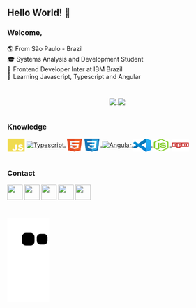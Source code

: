 ## Hello World! 👋
### Welcome, 

:earth_americas: From São Paulo - Brazil  
:mortar_board: Systems Analysis and Development Student  
:briefcase: Frontend Developer Inter at IBM Brazil  
:seedling: Learning Javascript, Typescript and Angular  

#
<div align="center" style="display: inline_block">
 <a href="https://github.com/GiselleBarbosa">
  <img align="center" height="165em" src="https://github-readme-stats.vercel.app/api?username=GiselleBarbosa&show_icons=true&theme=dracula&include_all_commits=true&count_private=true"/>
  <img align="center" height="165em" src="https://github-readme-stats.vercel.app/api/top-langs/?username=GiselleBarbosa&layout=compact&langs_count=7&theme=dracula"/></a></div> 
                                                                                                                                                   
#
                                                                                                                                                  
### Knowledge  
                                                                                                                                                 
<div style="display: inline_block">     
<img align="center" alt="Javascript" height="30" width="40" src="https://raw.githubusercontent.com/devicons/devicon/master/icons/javascript/javascript-plain.svg">
<a href="https://www.linkedin.com/in/gisellebarb">
<img align="center" alt="Typescript" height="30" width="30" src="https://user-images.githubusercontent.com/93397497/190875273-44dd82c7-5221-4f4e-afc2-91996f2977b3.png">
</a><a href="https://www.linkedin.com/in/gisellebarb"><img align="center" alt="HTML" height="30" width="40" src="https://raw.githubusercontent.com/devicons/devicon/master/icons/html5/html5-original.svg"></a><a href="https://www.linkedin.com/in/gisellebarb"><img align="center" alt="css" height="30" width="40" src="https://raw.githubusercontent.com/devicons/devicon/master/icons/css3/css3-original.svg">
</a><a href="https://www.linkedin.com/in/gisellebarb"><img align="center" alt="Angular" height="40" width="40" src="https://img.icons8.com/fluency/344/angularjs.png">
</a><a href="https://www.linkedin.com/in/gisellebarb"><img align="center" alt="VS Code" height="30" width="40" src="https://github.com/devicons/devicon/raw/master/icons/vscode/vscode-original.svg">
</a><a href="https://www.linkedin.com/in/gisellebarb">
<img align="center" alt="Node" height=30" width="40" src="https://raw.githubusercontent.com/devicons/devicon/1119b9f84c0290e0f0b38982099a2bd027a48bf1/icons/nodejs/nodejs-original.svg">
</a><a href="https://www.linkedin.com/in/gisellebarb">
<img align="center" alt="Npm" height="30" width="40" src="https://github.com/devicons/devicon/blob/master/icons/npm/npm-original-wordmark.svg">
</a>
</div> 
 
 #   
  
 ### Contact
<div style="display: inline_block">
<a href="mailto:giselle.barbosadev@gmail.com"><img width="35" height="35" src="https://cdn-icons-png.flaticon.com/512/552/552486.png" target="_blank"></a>
                                                                                                                                                   <a href="https://www.linkedin.com/in/gisellebarb/" target="_blank"><img width="35" height="35" src="https://user-images.githubusercontent.com/93397497/173881361-44ebc3a1-211a-4550-a44a-73a7438bd1b7.png" target="_blank"></a>
                                                                                                                                                   <a href="https://discord.com/invite/rBeRrEtyp2" target="_blank"><img  width="35" height="35" src="https://user-images.githubusercontent.com/93397497/173881237-d01020d1-47a8-4758-95a1-4d697cc8dd37.png" target="_blank"></a>
                                                                                                                                                   <a align="center" href="https://instagram.com/sellebarb" target="_blank"><img  width="35" height="35" src="https://user-images.githubusercontent.com/93397497/173881702-c0aa228b-c3e0-4670-b1fa-9017ab3ddeac.png" target="_blank"></a>
                                                                                                                                                   <a align="center" href="https://gisellebarbosa.github.io/portfolio/" target="_blank"><img  width="35" height="35" src="https://user-images.githubusercontent.com/93397497/173899426-9a6e8a5c-06db-4507-a3d7-eec6e64eaf35.png" target="_blank"></a>    
</div>

  #  
  
 ![Snake animation](https://github.com/GiselleBarbosa/GiselleBarbosa/blob/output/github-contribution-grid-snake.svg)
